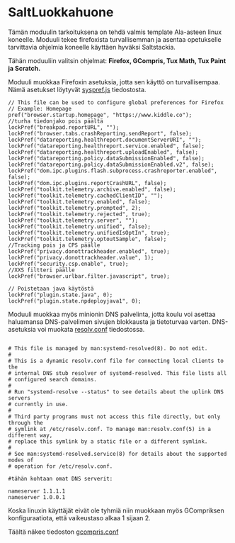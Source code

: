 # SaltLuokkahuone

Tämän moduulin tarkoituksena on tehdä valmis template Ala-asteen linux koneelle.
Moduuli tekee firefoxista turvallisemman ja asentaa opetukselle tarvittavia ohjelmia koneelle käyttäen hyväksi Saltstackia.

Tähän moduuliin valitsin ohjelmat: **Firefox, GCompris, Tux Math, Tux Paint ja Scratch.**

Moduuli muokkaa Firefoxin asetuksia, jotta sen käyttö on turvallisempaa. Nämä asetukset löytyvät [syspref.js](https://github.com/Hamis95/SaltLuokkahuone/blob/main/saltluokka/syspref.js) tiedostosta.

```
// This file can be used to configure global preferences for Firefox
// Example: Homepage
pref("browser.startup.homepage", "https://www.kiddle.co");
//turha tiedonjako pois päältä
lockPref("breakpad.reportURL", "");
lockPref("browser.tabs.crashReporting.sendReport", false);
lockPref("datareporting.healthreport.documentServerURI", "");
lockPref("datareporting.healthreport.service.enabled", false);
lockPref("datareporting.healthreport.uploadEnabled", false);
lockPref("datareporting.policy.dataSubmissionEnabled", false);
lockPref("datareporting.policy.dataSubmissionEnabled.v2", false);
lockPref("dom.ipc.plugins.flash.subprocess.crashreporter.enabled", false);
lockPref("dom.ipc.plugins.reportCrashURL", false);
lockPref("toolkit.telemetry.archive.enabled", false);
lockPref("toolkit.telemetry.cachedClientID", "");
lockPref("toolkit.telemetry.enabled", false);
lockPref("toolkit.telemetry.prompted", 2);
lockPref("toolkit.telemetry.rejected", true);
lockPref("toolkit.telemetry.server", "");
lockPref("toolkit.telemetry.unified", false);
lockPref("toolkit.telemetry.unifiedIsOptIn", true);
lockPref("toolkit.telemetry.optoutSample", false); 
//Tracking pois ja CPS päälle
lockPref("privacy.donottrackheader.enabled", true);
lockPref("privacy.donottrackheader.value", 1);
lockPref("security.csp.enable", true);
//XXS filtteri päälle
lockPref("browser.urlbar.filter.javascript", true);

// Poistetaan java käytöstä
lockPref("plugin.state.java", 0);
lockPref("plugin.state.npdeployjava1", 0);

```



Moduuli muokkaa myös minionin DNS palvelinta, jotta koulu voi asettaa haluamansa DNS-palvelimen sivujen blokkausta ja tietoturvaa varten.
DNS-asetuksia voi muokata [resolv.conf](https://github.com/Hamis95/SaltLuokkahuone/blob/main/saltluokka/resolv.conf) tiedostossa.

```

# This file is managed by man:systemd-resolved(8). Do not edit.
#
# This is a dynamic resolv.conf file for connecting local clients to the
# internal DNS stub resolver of systemd-resolved. This file lists all
# configured search domains.
#
# Run "systemd-resolve --status" to see details about the uplink DNS servers
# currently in use.
#
# Third party programs must not access this file directly, but only through the
# symlink at /etc/resolv.conf. To manage man:resolv.conf(5) in a different way,
# replace this symlink by a static file or a different symlink.
#
# See man:systemd-resolved.service(8) for details about the supported modes of
# operation for /etc/resolv.conf.

#tähän kohtaan omat DNS serverit:

nameserver 1.1.1.1
nameserver 1.0.0.1

```

Koska linuxin käyttäjät eivät ole tyhmiä niin muokkaan myös GCompriksen konfiguraatiota, että vaikeustaso alkaa 1 sijaan 2.

Täältä näkee tiedoston [gcompris.conf](https://github.com/Hamis95/SaltLuokkahuone/blob/main/saltluokka/gcompris.conf)



